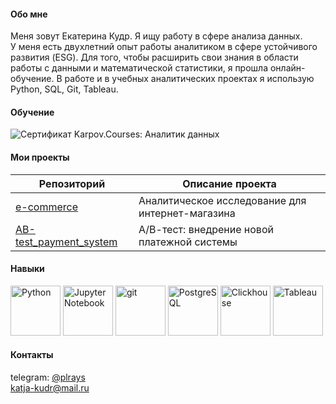 #### Обо мне
Меня зовут Екатерина Кудр. Я ищу работу в сфере анализа данных.  
У меня есть двухлетний опыт работы аналитиком в сфере устойчивого развития (ESG). Для того, чтобы расширить свои знания в области работы с данными и математической статистики, я прошла онлайн-обучение. В работе и в учебных аналитических проектах я использую Python, SQL, Git, Tableau.

#### Обучение
<img alt="Сертификат Karpov.Courses: Аналитик данных" src="https://github.com/ev-kudr/ev-kudr/assets/144243817/9b9ed974-933e-4fd1-8a50-46865afc5109">

#### Мои проекты
**Репозиторий**| **Описание проекта**
--- | ---
[e-commerce](https://github.com/ev-kudr/e-commerce) | Аналитическое исследование для интернет-магазина
[AB-test_payment_system](https://github.com/ev-kudr/AB-test_payment_system) | А/В-тест: внедрение новой платежной системы

#### Навыки
<img height="80" alt="Python" src="https://github.com/ev-kudr/ev-kudr/assets/144243817/485a3cfe-10ee-4843-88a3-86c6d5ae5423">
<img height="80" alt="Jupyter Notebook" src="https://github.com/ev-kudr/ev-kudr/assets/144243817/33777ae6-c350-459d-9754-c850065a631e">
<img height="80" alt="git" src="https://github.com/ev-kudr/ev-kudr/assets/144243817/5dc6c2f5-bb51-43b4-9e62-35d188de4523">
<img height="80" alt="PostgreSQL" src="https://github.com/ev-kudr/ev-kudr/assets/144243817/3a99ae79-9ffa-4015-b03c-145fd24d08eb">
<img height="80" alt="Clickhouse" src="https://github.com/ev-kudr/ev-kudr/assets/144243817/19e303ea-e1ee-4852-a7bf-780dbb51843f">
<img height="80" alt="Tableau" src="https://github.com/ev-kudr/ev-kudr/assets/144243817/c48af72d-862c-4a7d-9d29-1972606fb63e">

#### Контакты
telegram: [@plrays](https://t.me/plrays)   
katja-kudr@mail.ru
